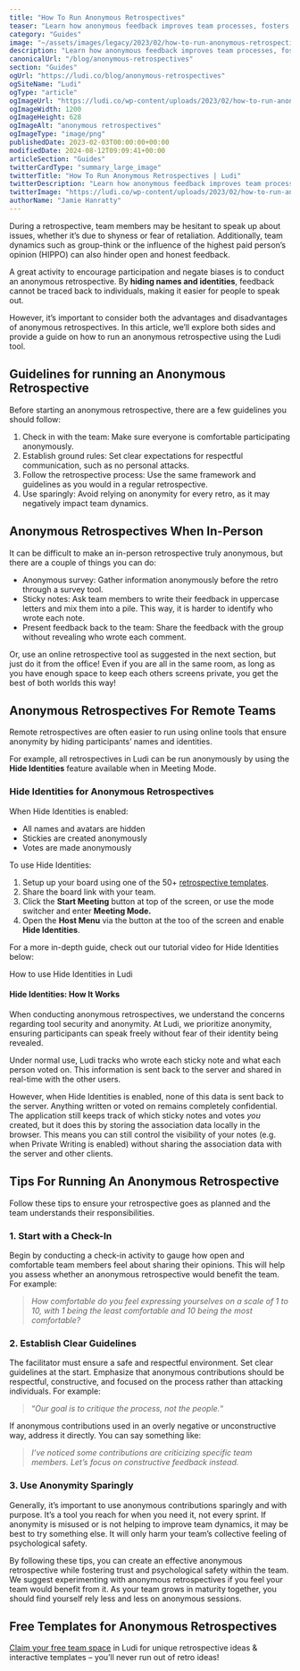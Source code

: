 ```yaml
---
title: "How To Run Anonymous Retrospectives"
teaser: "Learn how anonymous feedback improves team processes, fosters collaboration, and encourage continuous improvement."
category: "Guides"
image: "~/assets/images/legacy/2023/02/how-to-run-anonymous-retrospectives.png"
description: "Learn how anonymous feedback improves team processes, fosters collaboration, and encourage continuous improvement."
canonicalUrl: "/blog/anonymous-retrospectives"
section: "Guides"
ogUrl: "https://ludi.co/blog/anonymous-retrospectives"
ogSiteName: "Ludi"
ogType: "article"
ogImageUrl: "https://ludi.co/wp-content/uploads/2023/02/how-to-run-anonymous-retrospectives.png"
ogImageWidth: 1200
ogImageHeight: 628
ogImageAlt: "anonymous retrospectives"
ogImageType: "image/png"
publishedDate: 2023-02-03T00:00:00+00:00
modifiedDate: 2024-08-12T09:09:41+00:00
articleSection: "Guides"
twitterCardType: "summary_large_image"
twitterTitle: "How To Run Anonymous Retrospectives | Ludi"
twitterDescription: "Learn how anonymous feedback improves team processes, fosters collaboration, and encourage continuous improvement."
twitterImage: "https://ludi.co/wp-content/uploads/2023/02/how-to-run-anonymous-retrospectives.png"
authorName: "Jamie Hanratty"
---
```


During a retrospective, team members may be hesitant to speak up about issues, whether it’s due to shyness or fear of retaliation. Additionally, team dynamics such as group-think or the influence of the highest paid person’s opinion (HIPPO) can also hinder open and honest feedback.

A great activity to encourage participation and negate biases is to conduct an anonymous retrospective. By **hiding names and identities**, feedback cannot be traced back to individuals, making it easier for people to speak out.

However, it’s important to consider both the advantages and disadvantages of anonymous retrospectives. In this article, we’ll explore both sides and provide a guide on how to run an anonymous retrospective using the Ludi tool.

## Guidelines for running an Anonymous Retrospective

Before starting an anonymous retrospective, there are a few guidelines you should follow:

1.  Check in with the team: Make sure everyone is comfortable participating anonymously.
2.  Establish ground rules: Set clear expectations for respectful communication, such as no personal attacks.
3.  Follow the retrospective process: Use the same framework and guidelines as you would in a regular retrospective.
4.  Use sparingly: Avoid relying on anonymity for every retro, as it may negatively impact team dynamics.

## Anonymous Retrospectives When In-Person

It can be difficult to make an in-person retrospective truly anonymous, but there are a couple of things you can do:

- Anonymous survey: Gather information anonymously before the retro through a survey tool.
- Sticky notes: Ask team members to write their feedback in uppercase letters and mix them into a pile. This way, it is harder to identify who wrote each note.
- Present feedback back to the team: Share the feedback with the group without revealing who wrote each comment.

Or, use an online retrospective tool as suggested in the next section, but just do it from the office! Even if you are all in the same room, as long as you have enough space to keep each others screens private, you get the best of both worlds this way!

## Anonymous Retrospectives For Remote Teams

Remote retrospectives are often easier to run using online tools that ensure anonymity by hiding participants’ names and identities.

For example, all retrospectives in Ludi can be run anonymously by using the **Hide Identities** feature available when in Meeting Mode.

### Hide Identities for Anonymous Retrospectives

When Hide Identities is enabled:

- All names and avatars are hidden
- Stickies are created anonymously
- Votes are made anonymously

To use Hide Identities:

1.  Setup up your board using one of the 50+ [retrospective templates](/templates).
2.  Share the board link with your team.
3.  Click the **Start Meeting** button at top of the screen, or use the mode switcher and enter **Meeting Mode.**
4.  Open the **Host Menu** via the button at the too of the screen and enable **Hide Identities**.

For a more in-depth guide, check out our tutorial video for Hide Identities below:

How to use Hide Identities in Ludi

#### Hide Identities: How It Works

When conducting anonymous retrospectives, we understand the concerns regarding tool security and anonymity. At Ludi, we prioritize anonymity, ensuring participants can speak freely without fear of their identity being revealed.

Under normal use, Ludi tracks who wrote each sticky note and what each person voted on. This information is sent back to the server and shared in real-time with the other users.

However, when Hide Identities is enabled, none of this data is sent back to the server. Anything written or voted on remains completely confidential. The application still keeps track of which sticky notes and votes _you_ created, but it does this by storing the association data locally in the browser. This means you can still control the visibility of your notes (e.g. when Private Writing is enabled) without sharing the association data with the server and other clients.

## Tips For Running An Anonymous Retrospective

Follow these tips to ensure your retrospective goes as planned and the team understands their responsibilities.

### 1\. Start with a Check-In

Begin by conducting a check-in activity to gauge how open and comfortable team members feel about sharing their opinions. This will help you assess whether an anonymous retrospective would benefit the team. For example:

> _How comfortable do you feel expressing yourselves on a scale of 1 to 10, with 1 being the least comfortable and 10 being the most comfortable?_

### 2\. Establish Clear Guidelines

The facilitator must ensure a safe and respectful environment. Set clear guidelines at the start. Emphasize that anonymous contributions should be respectful, constructive, and focused on the process rather than attacking individuals. For example:

> “_Our goal is to critique the process, not the people._“

If anonymous contributions used in an overly negative or unconstructive way, address it directly. You can say something like:

> _I’ve noticed some contributions are criticizing specific team members. Let’s focus on constructive feedback instead._

### 3\. Use Anonymity Sparingly

Generally, it’s important to use anonymous contributions sparingly and with purpose. It’s a tool you reach for when you need it, not every sprint. If anonymity is misused or is not helping to improve team dynamics, it may be best to try something else. It will only harm your team’s collective feeling of psychological safety.

By following these tips, you can create an effective anonymous retrospective while fostering trust and psychological safety within the team. We suggest experimenting with anonymous retrospectives if you feel your team would benefit from it. As your team grows in maturity together, you should find yourself rely less and less on anonymous sessions.

## Free Templates for Anonymous Retrospectives

[Claim your free team space](/setup) in Ludi for unique retrospective ideas & interactive templates – you’ll never run out of retro ideas!
